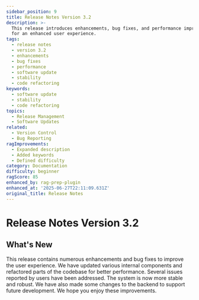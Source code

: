 ```yaml
---
sidebar_position: 9
title: Release Notes Version 3.2
description: >-
  This release introduces enhancements, bug fixes, and performance improvements
  for an enhanced user experience.
tags:
  - release notes
  - version 3.2
  - enhancements
  - bug fixes
  - performance
  - software update
  - stability
  - code refactoring
keywords:
  - software update
  - stability
  - code refactoring
topics:
  - Release Management
  - Software Updates
related:
  - Version Control
  - Bug Reporting
ragImprovements:
  - Expanded description
  - Added keywords
  - Defined difficulty
category: Documentation
difficulty: beginner
ragScore: 85
enhanced_by: rag-prep-plugin
enhanced_at: '2025-06-27T22:11:09.631Z'
original_title: Release Notes
---
```


# Release Notes Version 3.2

## What's New

This release contains numerous enhancements and bug fixes to improve the user experience. We have updated various internal components and refactored parts of the codebase for better performance. Several issues reported by users have been addressed. The system is now more stable and robust. We have also made some changes to the backend to support future development. We hope you enjoy these improvements.
